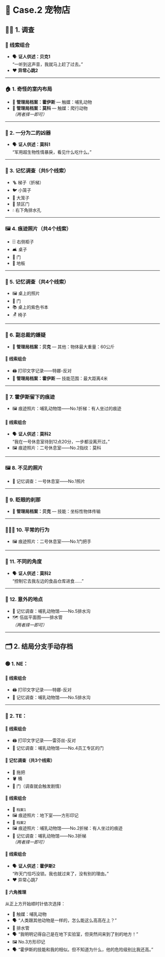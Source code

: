 # 🐾 Case.2 宠物店

## 🕵️‍♂️ 1. 调查

### 🔗 线索组合
- 🗣️ **证人供述：贝克1**  
    “一听到这声音，我就马上赶了过去。”
- ❤️ **异常心跳2**

---

### 🏠 1. 奇怪的室内布局
- 📄 **管理局档案：霍伊斯** — 触媒：哺乳动物
- 📄 **管理局档案：莫科** — 触媒：爬行动物  
    *（两者择一即可）*

---

### 🔪 2. 一分为二的凶器
- 🗣️ **证人供述：莫科1**  
    “军用超生物性情暴戾，看见什么吃什么。”

---

### 🧠 3. 记忆调查（共5个线索）
- 🪜 梯子（折梯）
- 🐦 小笼子
- 🦁 大笼子
- 🚪 禁区门
- 💧 右下角排水孔

---

### 🖼️ 4. 痕迹照片（共4个线索）
- 🗄️ 右侧柜子
- 🛋️ 桌子
- 🚪 门
- 🧹 地板

---

### 🧠 5. 记忆调查（共4个线索）
- 🖼️ 桌上的照片
- 🚪 门
- 📚 桌上的紫色书本
- 🪑 椅子

---

### 👔 6. 副总裁的嫌疑
- 📄 **管理局档案：贝克** — 其他：物体最大重量：60公斤

#### 🔗 线索组合
- 🖨️ 打印文字记录——特娜-反对
- 📄 **管理局档案：霍伊斯** — 技能范围：最大距离4米

---

### 🐾 7. 霍伊斯留下的痕迹
- 🖼️ 痕迹照片：哺乳动物馆——No.1折梯：有人坐过的痕迹

#### 🔗 线索组合
- 🗣️ **证人供述：莫科2**  
    “我在一号休息室待到12点20分，一步都没离开过。”
- 🖼️ 痕迹照片：二号休息室——No.2指纹：莫科

---

### 🖼️ 8. 不见的照片
- 🧠 记忆调查：一号休息室——No.1照片

---

### 👀 9. 眨眼的刹那
- 📄 **管理局档案：贝克** — 技能：坐标性物体传输

---

### 🧑‍🤝‍🧑 10. 平常的行为
- 🖼️ 痕迹照片：二号休息室——No.1门把手

---

### 🔭 11. 不同的角度
- 🗣️ **证人供述：莫科2**  
    “控制它去我左边的食品仓库进食……”

---

### 📍 12. 意外的地点
- 🧠 记忆调查：哺乳动物馆——No.5排水沟
- 🗺️ 伍兹平面图——排水管  
    *（两者择一即可）*

---

## 🗂️ 2. 结局分支手动存档

### 🟢 1. NE：
#### 🔗 线索组合
- 🖨️ 打印文字记录——特娜-反对
- 🧠 记忆调查：哺乳动物馆——No.5排水沟

---

### 🔴 2. TE：
#### 🔗 线索组合
- 🖨️ 打印文字记录——雷芬丝-反对
- 🧠 记忆调查：哺乳动物馆——No.4员工专区的门

#### 🧠 记忆调查（共3个线索）
- 🧹 拖把
- 🪣 桶
- 🚪 门（调查就会触发剧情）

#### 🔗 线索组合
- 📄 `档案1`
- 🖼️ 痕迹照片：地下室——方形印记
- 📄 `档案2`
- 🖼️ 痕迹照片：哺乳动物馆——No.2折梯：有人坐过的痕迹
- 🧠 记忆调查：哺乳动物馆——No.3折梯  
    *（两者择一即可）*

#### 🔗 线索组合
- 🗣️ **证人供述：霍伊斯2**  
    “昨天门恰巧没锁。我也就过来了，没有别的理由。”
- ❤️ 异常心跳7

#### 🛑 六角推理
从正上方开始顺时针依次选择：
- 🐾 触媒：哺乳动物
- 🗣️ “人类跟其他动物是一样的，怎么能这么高高在上？”
- 📍 排水管
- 🗣️ “我明明记得自己是在地下实验室，但突然间来到了别的地方！”
- 🖼️ No.3方形印记
- 🗣️ “霍伊斯的技能和我的相似。但不知道为什么，他的危险级别比我还高。”